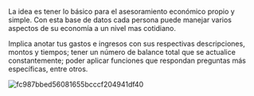 La idea es tener lo básico para el asesoramiento económico propio y simple. Con esta base de datos cada persona puede manejar varios aspectos de su economía a un nivel mas cotidiano. 

Implica anotar tus gastos e ingresos con sus respectivas descripciones, montos y tiempos; tener un número de balance total que se actualice constantemente; poder aplicar funciones que respondan preguntas más específicas, entre otros.

![fc987bbed56081655bcccf204941df40](https://github.com/user-attachments/assets/202dcce6-7d51-44b8-8169-da9a86b542d5)


